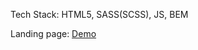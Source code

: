 
Tech Stack:
HTML5,
SASS(SCSS),
JS,
BEM

Landing page:
[Demo](https://arsen-shpak.github.io/miami-landing/)
